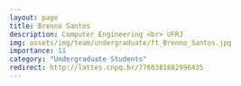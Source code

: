 ```yaml
---
layout: page
title: Brenno Santos
description: Computer Engineering <br> UFRJ
img: assets/img/team/undergraduate/ft_Brenno_Santos.jpg
importance: 11
category: "Undergraduate Students"
redirect: http://lattes.cnpq.br/7760381682996435
---
```

